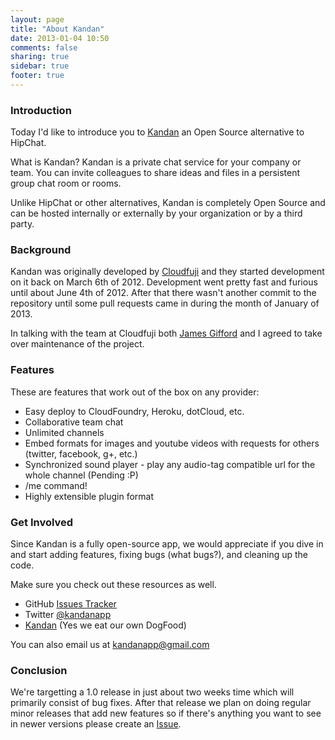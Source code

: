 ```yaml
---
layout: page
title: "About Kandan"
date: 2013-01-04 10:50
comments: false
sharing: true
sidebar: true
footer: true
---
```

### Introduction
Today I'd like to introduce you to [Kandan](https://github.com/kandanapp/kandan) an Open Source alternative to HipChat. 

What is Kandan? Kandan is a private chat service for your company or team. You can invite colleagues to share ideas and files in a persistent group chat room or rooms.

Unlike HipChat or other alternatives, Kandan is completely Open Source and can be hosted internally or externally by your organization or by a third party.

### Background
Kandan was originally developed by [Cloudfuji](http://cloudfuji.com/) and they started development on it back on March 6th of 2012. Development went pretty fast and furious until about June 4th of 2012. After that there wasn't another commit to the repository until some pull requests came in during the month of January of 2013.

In talking with the team at Cloudfuji both [James Gifford](http://jamesrgifford.com/) and I agreed to take over maintenance of the project.

### Features
These are features that work out of the box on any provider:

 * Easy deploy to CloudFoundry, Heroku, dotCloud, etc.
 * Collaborative team chat
 * Unlimited channels
 * Embed formats for images and youtube videos with requests for others (twitter, facebook, g+, etc.)
 * Synchronized sound player - play any audio-tag compatible url for the whole channel (Pending :P)
 * /me command!
 * Highly extensible plugin format

### Get Involved
Since Kandan is a fully open-source app, we would appreciate if you dive in and start adding features, fixing bugs (what bugs?), and cleaning up the code.

Make sure you check out these resources as well.

* GitHub [Issues Tracker](https://github.com/kandanapp/kandan/issues)
* Twitter [@kandanapp](https://twitter.com/kandanapp)
* [Kandan](http://kandanapp.herokuapp.com/) (Yes we eat our own DogFood)

You can also email us at kandanapp@gmail.com

### Conclusion
We're targetting a 1.0 release in just about two weeks time which will primarily consist of bug fixes. After that release we plan on doing regular minor releases that add new features so if there's anything you want to see in newer versions please create an [Issue](https://github.com/kandanapp/kandan/issues).
